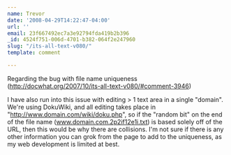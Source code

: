 ```yaml
---
name: Trevor
date: '2008-04-29T14:22:47-04:00'
url: ''
email: 23f667492ec7a3e92794fda419b2b396
_id: 4524f751-006d-4701-b382-064f2e247960
slug: "/its-all-text-v080/"
template: comment

---
```


Regarding the bug with file name uniqueness (http://docwhat.org/2007/10/its-all-text-v080/#comment-3946)

I have also run into this issue with editing &gt; 1 text area in a single "domain".  We're using DokuWiki, and all editing takes place in "http://www.domain.com/wiki/doku.php", so if the "random bit" on the end of the file name (www.domain.com.2p2if12e1i.txt) is based solely off of the URL, then this would be why there are collisions.  I'm not sure if there is any other information you can grok from the page to add to the uniqueness, as my web development is limited at best.
